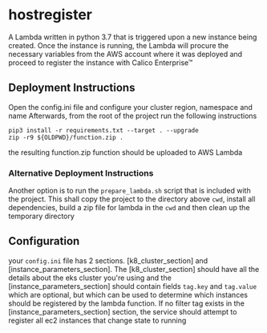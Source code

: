 # hostregister

A Lambda written in python 3.7 that is triggered upon a new instance being created. Once the
instance is running, the Lambda will procure the necessary variables from the AWS account where it was deployed
and proceed to register the instance with Calico Enterprise™

## Deployment Instructions
Open the config.ini file and configure your cluster region, namespace and name
Afterwards, from the root of the project run the following instructions

```
pip3 install -r requirements.txt --target . --upgrade
zip -r9 ${OLDPWD}/function.zip .
```
the resulting function.zip function should be uploaded to AWS Lambda
### Alternative Deployment Instructions
Another option is to run the `prepare_lambda.sh` script that is included with the project. This shall copy the project
to the directory above `cwd`, install all dependencies, build a zip file for lambda in the `cwd` and then clean up
the temporary directory

## Configuration
your `config.ini` file has 2 sections.
[k8_cluster_section] and [instance_parameters_section]. The [k8_cluster_section] should have all the details about the
eks cluster you're using and the [instance_parameters_section] should contain fields `tag.key` and `tag.value` which
are optional, but which can be used to determine which instances should be registered by the lambda function.
If no filter tag exists in the [instance_parameters_section] section, the service should attempt to register all
ec2 instances that change state to running